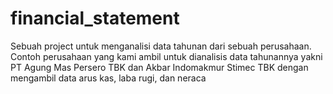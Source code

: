 # financial_statement

Sebuah project untuk menganalisi data tahunan dari sebuah perusahaan. Contoh perusahaan yang kami ambil untuk dianalisis data tahunannya yakni PT Agung Mas Persero TBK dan Akbar Indomakmur Stimec TBK dengan mengambil data arus kas, laba rugi, dan neraca
